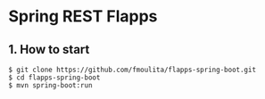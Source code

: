 # Spring REST Flapps

## 1. How to start
```
$ git clone https://github.com/fmoulita/flapps-spring-boot.git
$ cd flapps-spring-boot
$ mvn spring-boot:run